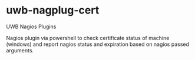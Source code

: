 # uwb-nagplug-cert
UWB Nagios Plugins

Nagios plugin via powershell to check certificate status of machine (windows) and report nagios status and expiration based on nagios passed arguments.
